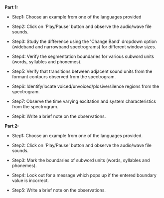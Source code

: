 **Part 1:**

- Step1: Choose an example from one of the languages provided

- Step2: Click on 'Play/Pause' button and observe the audio/wave file sounds.

- Step3: Study the difference using the 'Change Band' dropdown option (wideband and narrowband spectrograms) for different window sizes.

- Step4: Verify the segmentation boundaries for various subword units (words, syllables and phonemes).

- Step5: Verify that transitions between adjacent sound units from the formant contours observed from the spectrogram.

- Step6: Identify/locate voiced/unvoiced/plosive/silence regions from the spectrogram.

- Step7: Observe the time varying excitation and system characteristics from the spectrogram.

- Step8: Write a brief note on the observations.

**Part 2:**

- Step1: Choose an example from one of the languages provided.

- Step2: Click on 'Play/Pause' button and observe the audio/wave file sounds.

- Step3: Mark the boundaries of subword units (words, syllables and phonemes).

- Step4: Look out for a message which pops up if the entered boundary value is incorrect.

- Step5: Write a brief note on the observations.

